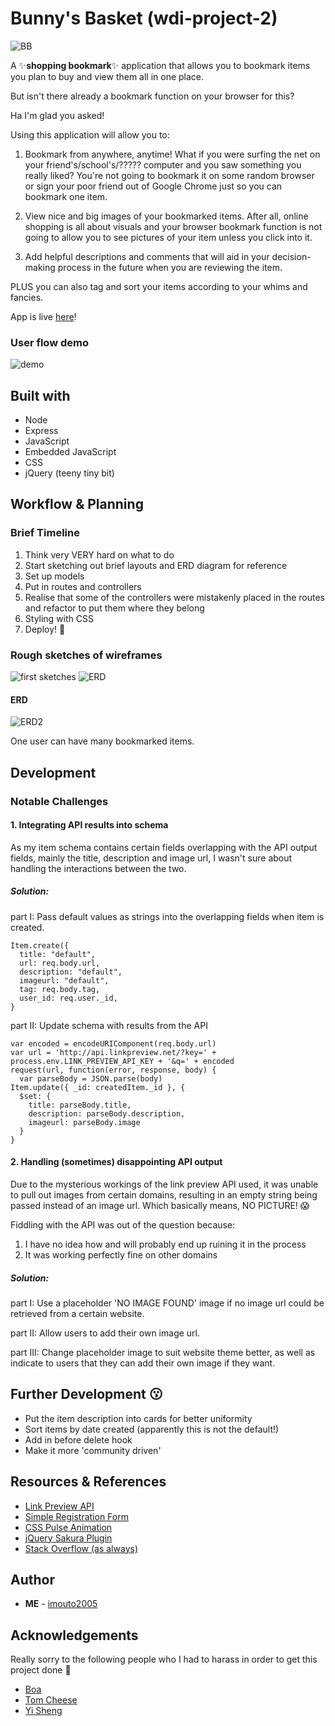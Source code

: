 # Bunny's Basket (wdi-project-2)
![BB](public/img/BB.png)

A :sparkles:**shopping bookmark**:sparkles: application that allows you to bookmark items you plan to buy and view them all in one place.

But isn't there already a bookmark function on your browser for this?

Ha I'm glad you asked!

Using this application will allow you to:
1. Bookmark from anywhere, anytime! What if you were surfing the net on your friend's/school's/????? computer and you saw something you really liked? You're not going to bookmark it on some random browser or sign your poor friend out of Google Chrome just so you can bookmark one item.

2. View nice and big images of your bookmarked items. After all, online shopping is all about visuals and your browser bookmark function is not going to allow you to see pictures of your item unless you click into it.

3. Add helpful descriptions and comments that will aid in your decision-making process in the future when you are reviewing the item.

PLUS you can also tag and sort your items according to your whims and fancies.

App is live [here](https://wdi-project-2-imouto2005.herokuapp.com/)!

### User flow demo
![demo](http://g.recordit.co/wnkjgo73Ko.gif)

## Built with
* Node
* Express
* JavaScript
* Embedded JavaScript
* CSS
* jQuery (teeny tiny bit)

## Workflow & Planning
### Brief Timeline
1. Think very VERY hard on what to do
2. Start sketching out brief layouts and ERD diagram for reference
3. Set up models
4. Put in routes and controllers
5. Realise that some of the controllers were mistakenly placed in the routes and refactor to put them where they belong
6. Styling with CSS
7. Deploy! :rocket:

### Rough sketches of wireframes
![first sketches](public/img/First_sketch.png)
![ERD](public/img/ERD.png)
#### ERD
![ERD2](public/img/ERD2.png)

One user can have many bookmarked items.


## Development

### Notable Challenges

#### 1. Integrating API results into schema

As my item schema contains certain fields overlapping with the API output fields, mainly the title, description and image url, I wasn't sure about handling the interactions between the two.

##### Solution:

part I: Pass default values as strings into the overlapping fields when item is created.
```
Item.create({
  title: "default",
  url: req.body.url,
  description: "default",
  imageurl: "default",
  tag: req.body.tag,
  user_id: req.user._id,
}
```
part II: Update schema with results from the API
```
var encoded = encodeURIComponent(req.body.url)
var url = 'http://api.linkpreview.net/?key=' + process.env.LINK_PREVIEW_API_KEY + '&q=' + encoded
request(url, function(error, response, body) {
  var parseBody = JSON.parse(body)
Item.update({ _id: createdItem._id }, {
  $set: {
    title: parseBody.title,
    description: parseBody.description,
    imageurl: parseBody.image
  }
}
```

#### 2. Handling (sometimes) disappointing API output
Due to the mysterious workings of the link preview API used, it was unable to pull out images from certain domains, resulting in an empty string being passed instead of an image url. Which basically means, NO PICTURE! :scream:

Fiddling with the API was out of the question because:
1. I have no idea how and will probably end up ruining it in the process
2. It was working perfectly fine on other domains

##### Solution:
part I: Use a placeholder 'NO IMAGE FOUND' image if no image url could be retrieved from a certain website.

part II: Allow users to add their own image url.

part III: Change placeholder image to suit website theme better, as well as indicate to users that they can add their own image if they want.

## Further Development :kissing:
* Put the item description into cards for better uniformity
* Sort items by date created (apparently this is not the default!)
* Add in before delete hook
* Make it more 'community driven'

## Resources & References
* [Link Preview API](http://www.linkpreview.net/?ref=codingislove.com)
* [Simple Registration Form](http://codepen.io/cguillou/pen/EzHhx/)
* [CSS Pulse Animation](https://paulund.co.uk/create-pulse-effect-with-css3-animation)
* [jQuery Sakura Plugin](https://github.com/timoschaefer/jQuery-Sakura)
* [Stack Overflow (as always)](http://stackoverflow.com/)

## Author
* **ME** - [imouto2005](https://github.com/imouto2005)

## Acknowledgements

Really sorry to the following people who I had to harass in order to get this project done :bow:
* [Boa](https://github.com/siawyoung)
* [Tom Cheese](https://github.com/dorkblue)
* [Yi Sheng](https://github.com/yisheng90)
